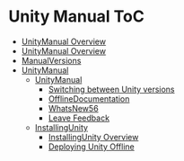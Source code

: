 Unity Manual ToC
================
 - [UnityManual Overview](UnityManual_1.md)
 - [UnityManual Overview](UnityManual.md)
 - [ManualVersions](ManualVersions.md)
 - [UnityManual]()
	 - [UnityManual]()
		 - [Switching between Unity versions](SwitchingDocumentationVersions.md)
		 - [OfflineDocumentation](OfflineDocumentation.md)
		 - [WhatsNew56](WhatsNew56.md)
		 - [Leave Feedback](LeaveFeedback.md)
	 - [InstallingUnity]()
		 - [InstallingUnity Overview](InstallingUnity.md)
		 - [Deploying Unity Offline](DeployingUnityOffline.md)

